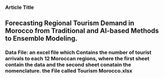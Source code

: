 ### Article Title
## **Forecasting Regional Tourism Demand in Morocco from Traditional and AI-based Methods to Ensemble Modeling**.

### Data File: an excel file which Contains the number of tourist arrivals to each 12 Moroccan regions, where the first sheet contain the data and the second sheet conatain the nomenclature. the File called **Tourism Morocco.xlsx**

